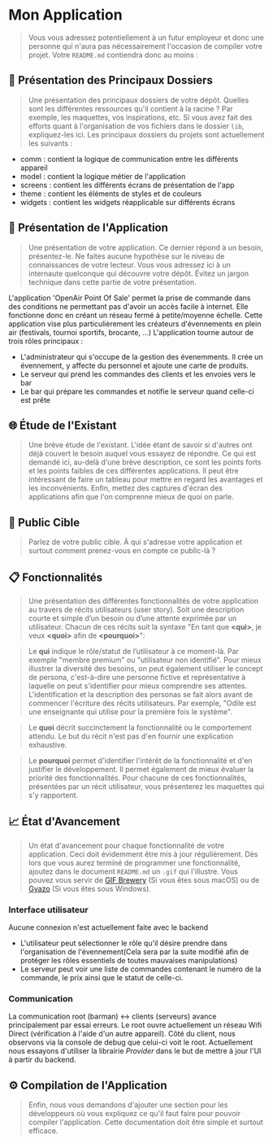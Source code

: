# Mon Application

> Vous vous adressez potentiellement à un futur employeur et donc une personne qui n'aura pas nécessairement l'occasion de compiler votre projet. Votre `README.md` contiendra donc au moins :

## 📁 Présentation des Principaux Dossiers

> Une présentation des principaux dossiers de votre dépôt. Quelles sont les différentes ressources qu'il contient à la racine ? Par exemple, les maquettes, vos inspirations, etc. Si vous avez fait des efforts quant à l'organisation de vos fichiers dans le dossier `lib`, expliquez-les ici.
Les principaux dossiers du projets sont actuellement les suivants :
- comm : contient la logique de communication entre les différents appareil
- model : contient la logique métier de l'application
- screens : contient les différents écrans de présentation de l'app
- theme : contient les éléments de styles et de couleurs
- widgets : contient les widgets réapplicable sur différents écrans

## 🚀 Présentation de l'Application

> Une présentation de votre application. Ce dernier répond à un besoin, présentez-le. Ne faites aucune hypothèse sur le niveau de connaissances de votre lecteur. Vous vous adressez ici à un internaute quelconque qui découvre votre dépôt. Évitez un jargon technique dans cette partie de votre présentation.

L'application 'OpenAir Point Of Sale' permet la prise de commande dans des conditions ne permettant pas d'avoir un accès facile à internet. Elle fonctionne donc en créant un réseau fermé à petite/moyenne échelle. Cette application vise plus particulièrement les créateurs d'évennements en plein air (festivals, tournoi sportifs, brocante, ...)
L'application tourne autour de trois rôles principaux :
- L'administrateur qui s'occupe de la gestion des évenemments. Il crée un évennement, y affecte du personnel et ajoute une carte de produits.
- Le serveur qui prend les commandes des clients et les envoies vers le bar
- Le bar qui prépare les commandes et notifie le serveur quand celle-ci est prête

## 🌐 Étude de l'Existant

> Une brève étude de l'existant. L'idée étant de savoir si d'autres ont déjà couvert le besoin auquel vous essayez de répondre. Ce qui est demandé ici, au-delà d'une brève description, ce sont les points forts et les points faibles de ces différentes applications. Il peut être intéressant de faire un tableau pour mettre en regard les avantages et les inconvénients. Enfin, mettez des captures d'écran des applications afin que l'on comprenne mieux de quoi on parle.

## 🎯 Public Cible

> Parlez de votre public cible. À qui s'adresse votre application et surtout comment prenez-vous en compte ce public-là ?

## 📋 Fonctionnalités

> Une présentation des différentes fonctionnalités de votre application au travers de récits utilisateurs (user story). Soit une description courte et simple d’un besoin ou d’une attente exprimée par un utilisateur. Chacun de ces récits suit la syntaxe "En tant que **&lt;qui&gt;**, je veux **&lt;quoi&gt;** afin de **&lt;pourquoi&gt;**":

> Le **qui** indique le rôle/statut de l’utilisateur à ce moment-là. Par exemple "membre premium" ou "utilisateur non identifié". Pour mieux illustrer la diversité des besoins, on peut également utiliser le concept de persona, c'est-à-dire une personne fictive et représentative à laquelle on peut s'identifier pour mieux comprendre ses attentes. L'identification et la description des personas se fait alors avant de commencer l'écriture des récits utilisateurs. Par exemple, "Odile est une enseignante qui utilise pour la première fois le système".

> Le **quoi** décrit succinctement la fonctionnalité ou le comportement attendu. Le but du récit n'est pas d'en fournir une explication exhaustive.

> Le **pourquoi** permet d'identifier l'intérêt de la fonctionnalité et d'en justifier le développement. Il permet également de mieux évaluer la priorité des fonctionnalités. Pour chacune de ces fonctionnalités, présentées par un récit utilisateur, vous présenterez les maquettes qui s'y rapportent.

## 📈 État d'Avancement

>  Un état d'avancement pour chaque fonctionnalité de votre application. Ceci doit évidemment être mis à jour régulièrement. Dès lors que vous aurez terminé de programmer une fonctionnalité, ajoutez dans le document `README.md` un `.gif` qui l'illustre. Vous pouvez vous servir de [GIF Brewery](https://apps.apple.com/us/app/gif-brewery-3-by-gfycat/id1081413713?mt=12) (Si vous êtes sous macOS) ou de [Gyazo](https://gyazo.com) (Si vous êtes sous Windows).

### Interface utilisateur

Aucune connexion n'est actuellement faite avec le backend

- L'utilisateur peut sélectionner le rôle qu'il désire prendre dans l'organisation de l'évennement(Cela sera par la suite modifié afin de protéger les rôles essentiels de toutes mauvaises manipulations)
- Le serveur peut voir une liste de commandes contenant le numéro de la commande, le prix ainsi que le statut de celle-ci.

### Communication

La communication root (barman) <-> clients (serveurs) avance principalement par essai erreurs.
Le root ouvre actuellement un réseau Wifi Direct (vérification à l'aide d'un autre appareil).
Côté du client, nous observons via la console de debug que celui-ci voit le root. Actuellement nous essayons d'utiliser la librairie *Provider* dans le but de mettre à jour l'UI à partir du backend.

## ⚙️ Compilation de l'Application

> Enfin, nous vous demandons d'ajouter une section pour les développeurs où vous expliquez ce qu'il faut faire pour pouvoir compiler l'application. Cette documentation doit être simple et surtout efficace.

<!-- vim: set spelllang=fr :-->
